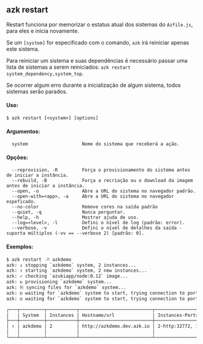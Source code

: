 ## azk restart

Restart funciona por memorizar o estatus atual dos sistemas do `Azfile.js`, para eles e inicia novamente.

Se um `[system]` for especificado com o comando, `azk` irá reiniciar apenas este sistema.

Para reiniciar um sistema e suas dependências é necessário passar uma lista de sistemas a serem reiniciados: `azk restart system_dependency,system_top`.

Se ocorrer algum erro durante a inicialização de algum sistema, todos sistemas serão parados.

#### Uso:

    $ azk restart [<system>] [options]

#### Argumentos:

```
  system                    Nome do sistema que receberá a ação.
```

#### Opções:

```
  --reprovision, -R         Força o provisionamento do sistema antes de iniciar a instância.
  --rebuild, -B             Força a recriação ou o download da imagem antes de iniciar a instância.
  --open, -o                Abre a URL do sistema no navegador padrão.
  --open-with=<app>, -a     Abre a URL do sistema no navegador espeficado.
  --no-color                Remove cores na saída padrão
  --quiet, -q               Nunca perguntar.
  --help, -h                Mostrar ajuda de uso.
  --log=<level>, -l         Defini o nível de log (padrão: error).
  --verbose, -v             Defini o nível de detalhes da saída - suporta múltiplos (-vv == --verbose 2) [padrão: 0].
```

#### Exemplos:

```sh
$ azk restart -R azkdemo
azk: ↓ stopping `azkdemo` system, 2 instances...
azk: ↑ starting `azkdemo` system, 2 new instances...
azk: ✓ checking `azukiapp/node:0.12` image...
azk: ↻ provisioning `azkdemo` system...
azk: ⎘ syncing files for `azkdemo` system...
azk: ◴ waiting for `azkdemo` system to start, trying connection to port http/tcp...
azk: ◴ waiting for `azkdemo` system to start, trying connection to port http/tcp...

┌───┬─────────┬───────────┬───────────────────────────┬────────────────────────────┬───────────────────┐
│   │ System  │ Instances │ Hostname/url              │ Instances-Ports            │ Provisioned       │
├───┼─────────┼───────────┼───────────────────────────┼────────────────────────────┼───────────────────┤
│ ↑ │ azkdemo │ 2         │ http://azkdemo.dev.azk.io │ 2-http:32772, 1-http:32771 │ a few seconds ago │
│   │         │           │                           │                            │                   │
└───┴─────────┴───────────┴───────────────────────────┴────────────────────────────┴───────────────────┘
```
